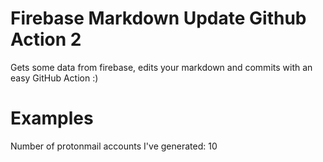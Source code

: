 
# Firebase Markdown Update Github Action 2

Gets some data from firebase, edits your markdown and commits with an easy GitHub Action :)

# Examples

Number of protonmail accounts I've generated: <!-- FIREBASE_VALUE:START -->10<!-- FIREBASE_VALUE:END -->

